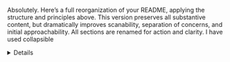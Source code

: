 Absolutely. Here’s a full reorganization of your README, applying the structure and principles above. This version preserves all substantive content, but dramatically improves scanability, separation of concerns, and initial approachability. All sections are renamed for action and clarity. I have used collapsible <details> blocks where verbosity is high, and you can adapt these further for your preferred renderer.

⸻


# CryptoTechnicals — Comprehensive Crypto Intelligence Engine

A powerful Python command-line tool that provides **complete cryptocurrency market intelligence** by combining technical analysis, fundamental data, market sentiment, sector rotation analysis, and global market trends.  
**Perfect for AI-powered trading systems, researchers, and analysts who need the most comprehensive crypto market context—automated and LLM-ready.**

**NEW: CryptoCortex AI Trading Assistant** - Advanced web UI with persistent market intelligence, real-time data integration, and AI-powered analysis featuring hierarchical memory system for post-training market events.

---

## 🚀 TL;DR

- Instantly generate technical, fundamental, and market intelligence snapshots for any crypto asset.
- **NEW**: AI Trading Assistant (CryptoCortex) with hierarchical market intelligence memory system
- **NEW**: Persistent awareness of post-training market events, regulatory changes, and trading principles
- Aggregated, LLM-optimized outputs (JSON, SQLite) with live spot prices, sector rotation, liquidity, and more.
- Designed for seamless AI integration, advanced human workflows, and pro-grade research.

---

## 📚 Table of Contents

1. [Quick Start](#quick-start)
2. [Key Features](#key-features)
3. [Usage Examples](#usage-examples)
4. [Understanding the Data Outputs](#understanding-the-data-outputs)
5. [Configuration](#configuration)
6. [How to Read/Interpret the Data](#how-to-readinterpret-the-data)
7. [Front-End UI (CryptoCortex)](#front-end-ui-cryptocortex)
8. [Developer Guide](#developer-guide)
9. [Performance & Benchmarks](#performance--benchmarks)
10. [Known Limitations](#known-limitations)
11. [Changelog](#changelog)
12. [Contributing](#contributing)
13. [License & Author](#license--author)
14. [Support](#support)

---

## 🏁 Quick Start

**Installation**

```bash
# Clone the repository
git clone https://github.com/Rahul-htx/crypto-technicals.git
cd crypto-technicals

# Install dependencies
pip install -r requirements.txt

# Set up your CoinGecko Pro API key
echo "COINGECKO_API_KEY=your_api_key_here" > .env

# Test installation
python -m src.cli --coins bitcoin --horizons intraday --verbose

Basic Usage

python -m src.cli                           # Default config, all outputs
python -m src.cli --coins eth,btc,sol       # Specify coins
python -m src.cli --horizons intraday,swing # Specify timeframes
python -m src.cli --config my_config.yaml   # Custom config
python -m src.cli --verbose                 # Verbose logging
python -m src.cli --output-dir /my/output   # Custom output directory


⸻

🗝️ Key Features
	•	Technical Analysis: OHLCV + 8 indicators
	•	Fundamental Analysis: Tokenomics, dev activity, social metrics
	•	Market Intelligence: Macro trends, sector rotation, dominance, liquidity
	•	**NEW: Hierarchical Memory System**: Core stable facts + recent market updates
	•	**NEW: Post-Training Awareness**: Regulatory changes, market events after AI training cutoff
	•	Real-Time Pricing: Live spot prices (<30s latency)
	•	LLM-Ready Exports: Structured JSON/CSV/SQLite for AI, visual charts
	•	Combined Snapshots: Multi-timeframe, freshness-aware files
	•	Persistent Chat History: NDJSON, 200k-token multi-month memory (for UI)

⸻

💡 Usage Examples
	•	"Analyze current ETH technicals and provide entry points"
	•	"Compare BTC and SOL momentum indicators"
	•	"What's the overall market sentiment based on dominance?"
	•	"Show me the latest snapshot for just Bitcoin"
	•	"Update my thesis: focusing on Layer 1 scaling solutions"
	•	"Refresh market data and analyze changes"
	•	**NEW**: "Add this market intelligence: Fed announced new crypto regulations"
	•	**NEW**: "What post-training market events should I be aware of?"
	•	**NEW**: "Promote the ETF inflow data to core market intelligence"

⸻

🗃️ Understanding the Data Outputs

Every run generates aggregated files for efficient LLM and human use.
Sample Output Structure:

data/
├── runs/20250819_185950/              # Timestamped run data
│   ├── intraday/
│   │   └── all_coins_1h.json          # Hourly technical data
│   ├── swing/
│   │   └── all_coins_1d.json          # Daily technical data  
│   ├── market_context.json            # Unified market intelligence
│   ├── categories.json                # Sector rotation
│   ├── global.json                    # Macro trends
│   ├── metadata.json                  # Project fundamentals
│   ├── crypto_technicals_intraday.db  # SQLite database
│   └── logs/
│       └── run_*.log
├── snapshots/
│   ├── latest_snapshot.json           # Combined, all-horizon snapshot
└── chat/
    └── chat-YYYY-MM.jsonl             # Multi-month chat history

trader-copilot/data/                   # NEW: CryptoCortex AI Assistant Data
├── market_intel.json                  # Hierarchical market intelligence
├── market_intel_history/              # Audit trail snapshots  
└── thesis.json                        # Investment thesis

<details>
<summary>📈 <b>See Sample Output JSON</b></summary>


Technical Data Example (all_coins_1h.json):

{
  "metadata": {
    "horizon": "intraday", "granularity": "1h", 
    "coins": ["bitcoin", "ethereum"], "total_coins": 2
  },
  "coins": {
    "bitcoin": {
      "latest_values": { "close": 43250.67, "rsi_14": 58.23, "macd": 125.45 },
      "data": [{ "datetime": "2025-08-19T18:00:00", "close": 43250.67, ... }]
    }
  },
  "cross_coin_analysis": {
    "performance_ranking": ["ethereum", "bitcoin"],
    "volatility_comparison": { "bitcoin": 12.3, "ethereum": 15.7 }
  }
}

</details>


<details>
<summary>🌍 <b>Unified Market Context</b> (`market_context.json`)</summary>


{
  "metadata": {
    "coins_tracked": ["bitcoin", "ethereum"],
    "data_sources": ["global_market", "sector_analysis", "coin_fundamentals"],
    "note": "News data not available via CoinGecko Pro API"
  },
  "global_market": {
    "market_overview": { "total_market_cap_usd": 3882142856426.52, "bitcoin_dominance_percentage": 57.94 },
    "dominance_analysis": { "dominance_signals": [...] }
  },
  "market_summary": {
    "market_sentiment": "risk_off",
    "key_insights": ["Bitcoin dominance at 58.0% suggests market seeking safety"],
    "missing_sources": ["liquidity_analysis"]
  }
}

</details>



⸻

⚙️ Configuration

Edit config.yaml to customize coins, timeframes, and outputs.

<details>
<summary>📝 <b>Click for Example</b></summary>


coins: [ethereum, bitcoin, solana, chainlink, ripple, tron, sui]
horizons:
  intraday:
    lookback_days: 30
    granularity: 1h
  swing:
    lookback_days: 400
    granularity: 1d
indicators: [ema, sma, rsi, macd, bollinger, obv, atr, adx]
export:
  json: true
  csv: false
  sqlite: true
  charts: false
  individual_coin_files: false

market_data:
  collect_news: false     # CoinGecko Pro API does not provide reliable news
  collect_metadata: true
  collect_categories: true
  collect_global: true
  collect_tickers: true
  collect_onchain: false

  update_frequencies:
    metadata: "daily"
    categories: "every_run"
    global: "every_run"
    tickers: "weekly"

</details>



⸻

🧐 How to Read/Interpret the Data
	•	Technical indicators: Standard values (e.g. RSI, MACD, EMA, etc.) for each coin, each period.
	•	Cross-coin analysis: Ranking by performance, volatility comparison, sector rotation.
	•	Market intelligence: Sentiment regime, macro trends, dominance metrics.
	•	Real-time spot prices: Always prioritized; transparent fallback to recent candles.
	•	Aggregated files: Designed for AI/LMM consumption, not just human reading.

⸻

🖥️ Front-End UI (CryptoCortex)

CryptoCortex is a Next.js/TypeScript web UI for CryptoTechnicals, featuring:
	•	**NEW: Collapsible Interface**: Organized sidebar with AI Model, Investment Thesis, Market Intelligence sections
	•	**NEW: Market Intelligence Panel**: Real-time display of core facts vs recent developments
	•	**NEW: Header Integration**: Web Search toggle moved to header bar for better UX
	•	Dual-channel memory: LLM chat + heavy data snapshots
	•	Streaming AI analysis: Direct OpenAI API integration
	•	Persistent chat history: Survives browser/server restarts
	•	Hierarchical market intelligence with 200k token context
	•	Security: Basic Auth, local-first deployment

<details>
<summary>🌐 <b>Setup Instructions</b></summary>


# Python CLI Backend
cd ..
python3 -m venv venv
source venv/bin/activate
pip install -r requirements.txt
cp .env.example .env
# Set API keys in .env

# Next.js Frontend
cd trader-copilot
npm install
npm run dev
# Open http://localhost:3000 (auth required)

</details>



⸻

🛠️ Developer Guide

Programmatic Usage

from src.pipeline import Pipeline
from src.config_loader import Config
from src.utils.logging_utils import setup_logger

config = Config('config.yaml')
logger = setup_logger()
pipeline = Pipeline(config, 'output/', logger)
pipeline.run(['bitcoin', 'ethereum'], 'intraday')

Code Structure

┌──────────┐      ┌──────────────┐      ┌──────────────┐
│  config   │───►│  fetch layer  │───►│  indicator    │
└──────────┘      │  (CoinGecko) │      │  calculator  │
                  └──────────────┘      └──────────────┘
                          │                     │
                          ▼                     ▼
                 ┌────────────────┐    ┌────────────────┐
                 │ JSON / SQLite  │    │ chart exporter │
                 └────────────────┘    └────────────────┘

Testing

pytest             # Run all tests
pytest --cov=src   # With coverage
pytest -v          # Verbose


⸻

⚡ Performance & Benchmarks
	•	7 coins, 2 horizons + market intelligence: ~45 seconds/run
	•	22+ API calls: No rate limiting (Pro tier)
	•	7,805 total data points: 5,005 hourly + 2,800 daily
	•	Aggregated output: 4–6 files instead of 20+
	•	Rich context: Technical, fundamental, supply, macro data

⸻

🚧 Known Limitations
	1.	CoinGecko Pro Required: Free tier is severely rate limited.
	2.	No News Data: CoinGecko Pro API has no reliable news endpoint.
	3.	Onchain Data: DEX info limited; needs additional APIs.
	4.	Data Volume: Large runs (~50MB+ for 6 coins).

⸻

📝 Changelog

<details>
<summary>Click to expand full changelog</summary>


v0.5.1 (2025-08-31) - UI Refactor: Collapsible Sections & Market Intel Expansion
	•	**NEW UI**: Collapsible sidebar sections (AI Model, Investment Thesis, Market Intelligence)
	•	**Enhanced Market Intel**: Visual separation of Core facts vs Recent developments
	•	**Header Integration**: Web Search toggle moved to header bar with model context
	•	**UX Improvements**: One section open at a time, preview text when collapsed
	•	**Professional Design**: Color-coded sections, badges, timestamps, confidence scores
	•	**API Integration**: New /api/market-intel endpoint with real-time updates

v0.5.0 (2025-08-31) - Market Intelligence Integration
	•	Hierarchical memory system: Core stable facts + Diff recent updates
	•	Post-training market event awareness for AI assistant
	•	Dynamic market intelligence tools (get_market_intel, update_market_intel)
	•	Automated promotion logic from diff to core facts
	•	File locking, audit trails, and concurrency safety
	•	Token-efficient system prompt integration (~220 tokens)

v0.4.1 (2025-08-25) - Dynamic Multi-Month Chat History
	•	Persistent chat (NDJSON), 200k-token context, cross-session
	•	Dynamic context loading, performance-optimized

v0.3.1 (2025-08-19) - Market & Supply Metrics Integration
	•	Real-time macro intelligence
	•	Enhanced supply/circulation stats
	•	Combined snapshot exports

v0.2.1 (2025-08-19) - Pipeline Optimization
	•	Aggregated outputs, single market context file
	•	File count -70%, same data
	•	Cross-coin ranking, volatility, perf

v0.2.0 (2025-08-19) - Major Expansion
	•	Full project metadata
	•	Sector rotation, global trends, liquidity, LLM optimization

v0.1.0 (2023-12-01)
	•	Initial release

</details>



⸻

🤝 Contributing
	1.	Fork the repository
	2.	Create a feature branch: git checkout -b feature/my-feature
	3.	Make changes and add tests
	4.	Run tests: pytest
	5.	Commit: git commit -am 'Add my feature'
	6.	Push: git push origin feature/my-feature
	7.	Submit pull request

⸻

📄 License & Author

MIT License – see LICENSE file for details.

Author: Rahul Bijlani
Documentation last updated: 2025-08-25

⸻

🙋‍♂️ Support
	•	Create a GitHub issue
	•	Review documentation and test files for examples

⸻


---

### Notes

- You may wish to use [doctoc](https://github.com/thlorenz/doctoc) or similar tools to auto-generate/upkeep the Table of Contents.
- I recommend using `<details>` for especially long config and output examples in the live file to keep the top-level scanability tight.
- If you want this version as an updated file, let me know, and I’ll produce the `oboe` tool call for an instant patch.